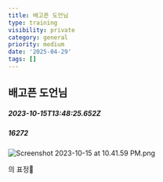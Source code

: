 ```yaml
---
title: 배고픈 도언님
type: training
visibility: private
category: general
priority: medium
date: '2025-04-29'
tags: []
---
```

## 배고픈 도언님
##### 2023-10-15T13:48:25.652Z
##### 16272

<img src="https://media.disquiet.io/images/makerlog/a8556d31efcb23c16b318b92861b5f43b1892c07d5ae834be42f67e1dec38792" alt="Screenshot 2023-10-15 at 10.41.59 PM.png" title="Screenshot 2023-10-15 at 10.41.59 PM.png"><p>의 표정👀</p>
